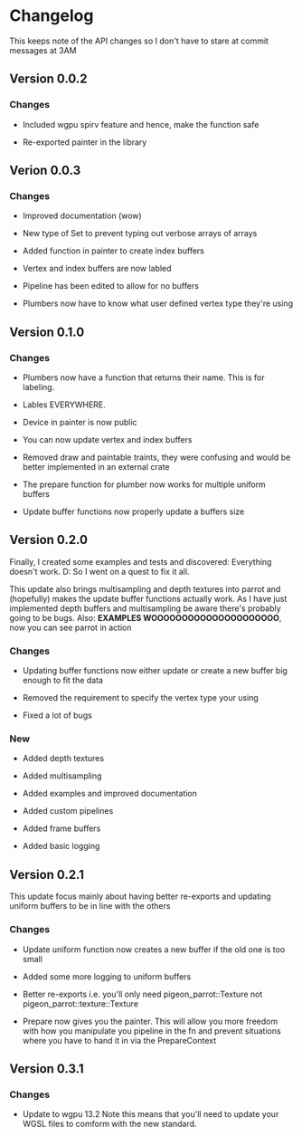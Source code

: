 # Changelog

This keeps note of the API changes so I don't have to stare at commit messages at 3AM

## Version 0.0.2

### Changes

- Included wgpu spirv feature and hence, make the function safe

- Re-exported painter in the library

## Verion 0.0.3

### Changes

- Improved documentation (wow)

- New type of Set to prevent typing out verbose arrays of arrays

- Added function in painter to create index buffers

- Vertex and index buffers are now labled

- Pipeline has been edited to allow for no buffers

- Plumbers now have to know what user defined vertex type they're using

## Version 0.1.0

### Changes

- Plumbers now have a function that returns their name. This is for labeling.

- Lables EVERYWHERE.

- Device in painter is now public

- You can now update vertex and index buffers

- Removed draw and paintable traints, they were confusing and would be better implemented in an external crate

- The prepare function for plumber now works for multiple uniform buffers

- Update buffer functions now properly update a buffers size

## Version 0.2.0

Finally, I created some examples and tests and discovered: Everything doesn't work. D: So I went on a quest to fix it all.

This update also brings multisampling and depth textures into parrot and (hopefully) makes the update buffer functions actually work. As I have just implemented depth buffers and multisampling be aware there's probably going to be bugs.
Also: **EXAMPLES WOOOOOOOOOOOOOOOOOOOOO**, now you can see parrot in action

### Changes

- Updating buffer functions now either update or create a new buffer big enough to fit the data

- Removed the requirement to specify the vertex type your using

- Fixed a lot of bugs

### New

- Added depth textures

- Added multisampling

- Added examples and improved documentation

- Added custom pipelines

- Added frame buffers

- Added basic logging

## Version 0.2.1

This update focus mainly about having better re-exports and updating uniform buffers to be in line with the others

### Changes

- Update uniform function now creates a new buffer if the old one is too small

- Added some more logging to uniform buffers

- Better re-exports i.e. you'll only need pigeon_parrot::Texture not pigeon_parrot::texture::Texture

- Prepare now gives you the painter. This will allow you more freedom with how you manipulate you pipeline in the fn and prevent situations where you have to hand it in via the PrepareContext

## Version 0.3.1

### Changes

- Update to wgpu 13.2 Note this means that you'll need to update your WGSL files to comform with the new standard.